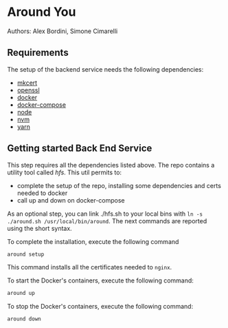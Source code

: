 # Around You
Authors: Alex Bordini, Simone Cimarelli

## Requirements

The setup of the backend service needs the following dependencies:

- [mkcert](https://github.com/FiloSottile/mkcert)
- [openssl](https://www.openssl.org)
- [docker](https://www.docker.com)
- [docker-compose](https://docs.docker.com/compose/install/)
- [node](https://nodejs.org/en/)
- [nvm](https://github.com/nvm-sh/nvm)
- [yarn](https://yarnpkg.com)


## Getting started Back End Service

This step requires all the dependencies listed above. The repo contains a utility tool called _hfs_. This util permits to:

- complete the setup of the repo, installing some dependencies and certs needed to docker
- call up and down on docker-compose

As an optional step, you can link ./hfs.sh to your local bins with `ln -s ./around.sh /usr/local/bin/around`. The next commands are reported using the short syntax.

To complete the installation, execute the following command

```bash
around setup
```

This command installs all the certificates needed to `nginx`.

To start the Docker's containers, execute the following command:

```bash
around up
```

To stop the Docker's containers, execute the following command:

```bash
around down
```